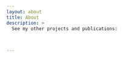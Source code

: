 ```yaml
---
layout: about
title: About
description: >
  See my other projects and publications:
  
  

---
```


<!--author-->